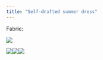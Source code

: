 ```yaml
---
title: "Self-drafted summer dress"
---
```


Fabric:

![](DSCF7979.jpg)

![](DSCF7985.jpg)![](DSCF7986.jpg)![](DSCF7992.jpg)